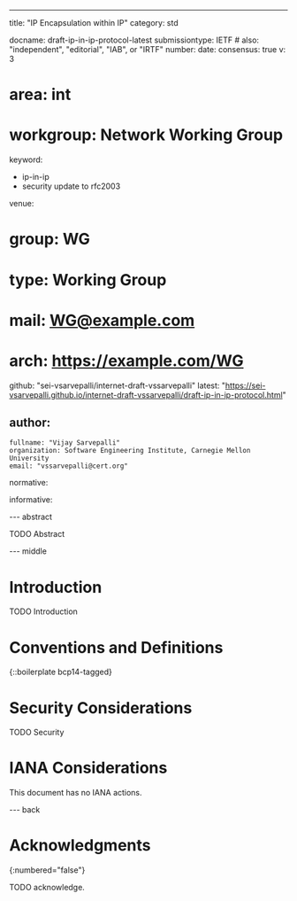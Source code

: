 ---
title: "IP Encapsulation within IP"
category: std

docname: draft-ip-in-ip-protocol-latest
submissiontype: IETF  # also: "independent", "editorial", "IAB", or "IRTF"
number:
date:
consensus: true
v: 3
# area: int
# workgroup: Network Working Group
keyword:
 - ip-in-ip
 - security update to rfc2003
   
venue:
#  group: WG
#  type: Working Group
#  mail: WG@example.com
#  arch: https://example.com/WG
  github: "sei-vsarvepalli/internet-draft-vssarvepalli"
  latest: "https://sei-vsarvepalli.github.io/internet-draft-vssarvepalli/draft-ip-in-ip-protocol.html"

author:
 -
    fullname: "Vijay Sarvepalli"
    organization: Software Engineering Institute, Carnegie Mellon University
    email: "vssarvepalli@cert.org"

normative:

informative:


--- abstract

TODO Abstract


--- middle

# Introduction

TODO Introduction


# Conventions and Definitions

{::boilerplate bcp14-tagged}


# Security Considerations

TODO Security


# IANA Considerations

This document has no IANA actions.


--- back

# Acknowledgments
{:numbered="false"}

TODO acknowledge.
